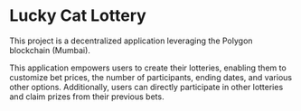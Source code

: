# Lucky Cat Lottery

This project is a decentralized application leveraging the Polygon blockchain (Mumbai).

This application empowers users to create their lotteries, enabling them to customize bet prices, the number of participants, ending dates, and various other options. Additionally, users can directly participate in other lotteries and claim prizes from their previous bets.
